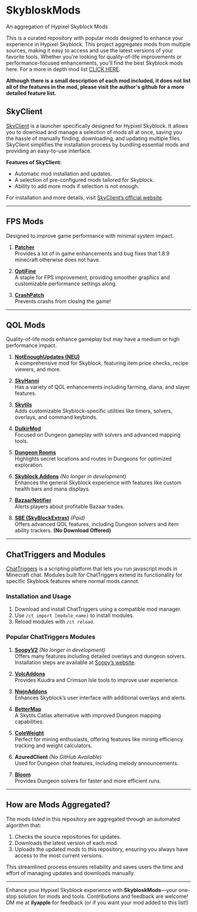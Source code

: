 # SkybloskMods  
An aggregation of Hypixel Skyblock Mods  

This is a curated repository with popular mods designed to enhance your experience in Hypixel Skyblock. This project aggregates mods from multiple sources, making it easy to access and use the latest versions of your favorite tools. Whether you're looking for quality-of-life improvements or performance-focused enhancements, you'll find the best Skyblock mods here. For a more in depth mod list [CLICK HERE](https://sbmw.ca/mod-lists/skyblock-mod-list/).  

**Although there is a small description of each mod included, it does not list all of the features in the mod, please visit the author's github for a more detailed feature list.**  


## SkyClient  

[SkyClient](https://skyclient.co) is a launcher specifically designed for Hypixel Skyblock. It allows you to download and manage a selection of mods all at once, saving you the hassle of manually finding, downloading, and updating multiple files. SkyClient simplifies the installation process by bundling essential mods and providing an easy-to-use interface.  

**Features of SkyClient:**  
- Automatic mod installation and updates.  
- A selection of pre-configured mods tailored for Skyblock.  
- Ability to add more mods if selection is not enough.  

For installation and more details, visit [SkyClient’s official website](https://skyclient.co).  

---

## FPS Mods  
Designed to improve game performance with minimal system impact.  

1. **[Patcher](https://sk1er.club/mods/patcher)**  
   Provides a lot of in game enhancements and bug fixes that 1.8.9 minecraft otherwise does not have.  

2. **[OptiFine](https://optifine.net/downloads)**  
   A staple for FPS improvement, providing smoother graphics and customizable performance settings along.  

3. **[CrashPatch](https://github.com/Polyfrost/CrashPatch)**  
   Prevents crashs from closing the game!  
   
---

## QOL Mods  
Quality-of-life mods enhance gameplay but may have a medium or high performance impact.  

1. **[NotEnoughUpdates (NEU)](https://github.com/NotEnoughUpdates/NotEnoughUpdates)**  
   A comprehensive mod for Skyblock, featuring item price checks, recipe viewers, and more.  

2. **[SkyHanni](https://github.com/hannibal002/SkyHanni)**  
   Has a variety of QOL enhancements including farming, diana, and slayer features.  

3. **[Skytils](https://github.com/Skytils/SkytilsMod)**  
   Adds customizable Skyblock-specific utilities like timers, solvers, overlays, and command keybinds.  

4. **[DulkirMod](https://github.com/inglettronald/DulkirMod)**  
   Focused on Dungeon gameplay with solvers and advanced mapping tools.  

5. **[Dungeon Rooms](https://github.com/Quantizr/DungeonRoomsMod)**  
   Highlights secret locations and routes in Dungeons for optimized exploration.  

6. **[Skyblock Addons](https://github.com/BiscuitDevelopment/SkyblockAddons)**  *(No longer in development)*  
   Enhances the general Skyblock experience with features like custom health bars and mana displays.  

7. **[BazaarNotifier](https://github.com/symt/BazaarNotifier)**  
   Alerts players about profitable Bazaar trades.  

8. **[SBE (SkyBlockExtras)](https://sbewebsite.appspot.com/)** *(Paid)*  
   Offers advanced QOL features, including Dungeon solvers and item ability trackers.  **(No Download Offered)**

---

## ChatTriggers and Modules  

[ChatTriggers](https://github.com/ChatTriggers/ChatTriggers) is a scripting platform that lets you run javascript mods in Minecraft chat. Modules built for ChatTriggers extend its functionality for specific Skyblock features where normal mods cannot.  

### Installation and Usage  
1. Download and install ChatTriggers using a compatible mod manager.  
2. Use `/ct import [module_name]` to install modules.  
3. Reload modules with `/ct reload`.  

### Popular ChatTriggers Modules  

1. **[SoopyV2](https://github.com/Soopyboo32/SoopyV2)** *(No longer in development)*  
   Offers many features including detailed overlays and dungeon solvers. Installation steps are available at [Soopy’s website](https://soopy.dev/soopyv2).  

2. **[VolcAddons](https://github.com/zhenga8533/VolcAddons)**  
   Provides Kuudra and Crimson Isle tools to improve user experience.  

3. **[NwjnAddons](https://github.com/nwjn/NwjnAddons)**  
   Enhances Skyblock’s user interface with additional overlays and alerts.  

4. **[BetterMap](https://github.com/BetterMap/BetterMap)**  
   A Skytils Catlas alternative with improved Dungeon mapping capabilities.  

5. **[ColeWeight](https://github.com/Ninjune/coleweight)**  
   Perfect for mining enthusiasts, offering features like mining efficiency tracking and weight calculators.  

6. **AzuredClient** *(No GitHub Available)*  
   Used for Dungeon chat features, including melody announcements.  

7. **[Bloom](https://github.com/UnclaimedBloom6/BloomModule)**  
   Provides Dungeon solvers for faster and more efficient runs.  

---

## How are Mods Aggregated?  

The mods listed in this repository are aggregated through an automated algorithm that:  
1. Checks the source repositories for updates.  
2. Downloads the latest version of each mod.  
3. Uploads the updated mods to this repository, ensuring you always have access to the most current versions.  

This streamlined process ensures reliability and saves users the time and effort of managing updates and downloads manually.  

---

Enhance your Hypixel Skyblock experience with **SkybloskMods**—your one-stop solution for mods and tools. Contributions and feedback are welcome!  
DM me at **ilyapple** for feedback (or if you want your mod added to this list!)  

